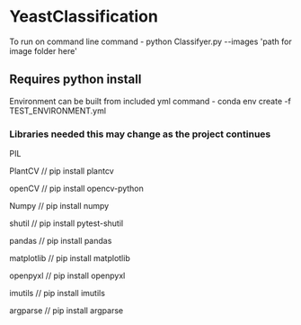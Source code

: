 # YeastClassification
To run on command line
command - python Classifyer.py --images 'path for image folder here'
## Requires python install

Environment can be built from included yml
command - conda env create -f TEST_ENVIRONMENT.yml

### Libraries needed this may change as the project continues 

PIL

PlantCV // pip install plantcv

openCV // pip install opencv-python

Numpy // pip install numpy

shutil // pip install pytest-shutil

pandas // pip install pandas

matplotlib // pip install matplotlib

openpyxl // pip install openpyxl

imutils // pip install imutils

argparse // pip install argparse
